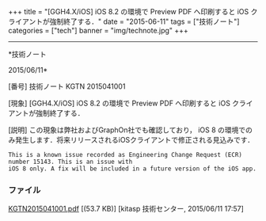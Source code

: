 ﻿+++
title = "[GGH4.X/iOS] iOS 8.2 の環境で Preview PDF へ印刷すると iOS クライアントが強制終了する．"
date = "2015-06-11"
tags = ["技術ノート"]
categories = ["tech"]
banner = "img/technote.jpg"
+++

-----------------------------------------------------------------------------------------------------------------------------

*技術ノート

2015/06/11*


[番号]
技術ノート KGTN 2015041001

[現象]
[GGH4.X/iOS] iOS 8.2 の環境で Preview PDF へ印刷すると iOS
クライアントが強制終了する．

[説明]
この現象は弊社およびGraphOn社でも確認しており， iOS 8
の環境でのみ発生します．将来リリースされるiOSクライアントで修正される見込みです．

    This is a known issue recorded as Engineering Change Request (ECR) number 15143. This is an issue with
    iOS 8 only. A fix will be included in a future version of the iOS app.


### ファイル

 
 


[KGTN2015041001.pdf](http://techreport.kitasp.net/attachments/download/1892/KGTN2015041001.pdf)
 [(53.7 KB)] [kitasp 技術センター, 2015/06/11
17:57]


 


 

